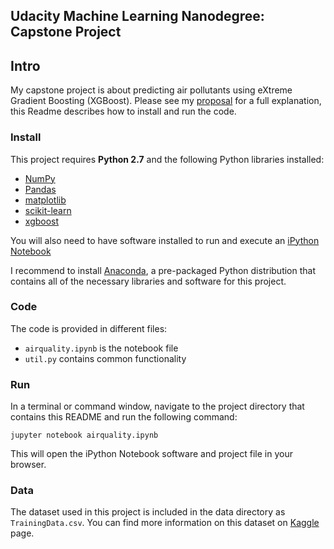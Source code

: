 ## Udacity Machine Learning Nanodegree: Capstone Project

## Intro

My capstone project is about predicting air pollutants using eXtreme Gradient Boosting (XGBoost). Please see my [proposal](https://github.com/ginberg/mlcapstone/blob/master/proposal.pdf) for a full explanation, this Readme describes how to install and run the code.

### Install

This project requires **Python 2.7** and the following Python libraries installed:

- [NumPy](http://www.numpy.org/)
- [Pandas](http://pandas.pydata.org)
- [matplotlib](http://matplotlib.org/)
- [scikit-learn](http://scikit-learn.org/stable/)
- [xgboost](https://github.com/dmlc/xgboost) 

You will also need to have software installed to run and execute an [iPython Notebook](http://ipython.org/notebook.html)

I recommend to install [Anaconda](https://www.continuum.io/downloads), a pre-packaged Python distribution that contains all of the necessary libraries and software for this project. 

### Code

The code is provided in different files: 

- `airquality.ipynb` is the notebook file
- `util.py` contains common functionality

### Run

In a terminal or command window, navigate to the project directory that contains this README and run the following command:

```jupyter notebook airquality.ipynb```

This will open the iPython Notebook software and project file in your browser.

### Data

The dataset used in this project is included in the data directory as `TrainingData.csv`. You can find more information on this dataset on [Kaggle](https://www.kaggle.com/c/dsg-hackathon/data) page.
